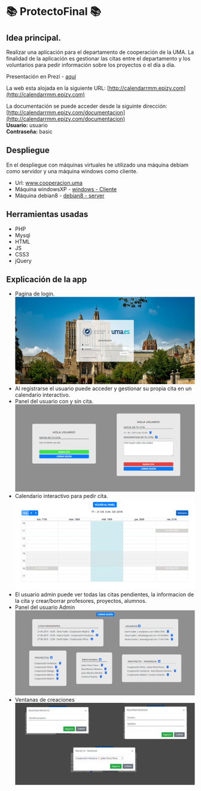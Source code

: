  # :books: ProtectoFinal :books:

## Idea principal.

Realizar una aplicación para el departamento de cooperación de la UMA. 
La finalidad de la aplicación es gestionar las citas entre el departamento y los voluntarios para pedir información sobre los proyectos o el día a día.<br>

Presentación en Prezi - [aquí](https://prezi.com/view/kFjz9PvYH6cYdMzBUg4m/)

La web esta alojada en la siguiente URL: [http://calendarrmm.epizy.com](http://calendarrmm.epizy.com)

La documentación se puede acceder desde la siguinte dirección: [http://calendarrmm.epizy.com/documentacion](http://calendarrmm.epizy.com/documentacion) <br>
**Usuario:** usuario<br>
**Contraseña:** basic

## Despliegue
En el despliegue con máquinas virtuales he utilizado una máquina debiam como servidor y una máquina windows como cliente.
* Url: www.cooperacion.uma
* Máquina windowsXP - [windows - Cliente]()
* Máquina debian8 - [debian8 - server]()

## Herramientas usadas
* PHP 
* Mysql
* HTML
* JS
* CSS3
* jQuery

## Explicación de la app
* Pagina de login.<br>
![](/Fotos%20proyecto/1.png)
* Al registrarse el usuario puede acceder y gestionar su propia cita en un calendario interactivo.<br>
* Panel del usuario con y sin cita.<br>
![](/Fotos%20proyecto/3.png)
* Calendario interactivo para pedir cita. <br>
![](/Fotos%20proyecto/2.png)
* El usuario admin puede ver todas las citas pendientes, la informacion de la cita y crear/borrar profesores, proyectos, alumnos.<br>
* Panel del usuario Admin<br>
![](/Fotos%20proyecto/4.png)
* Ventanas de creaciones<br>
![](/Fotos%20proyecto/5.png)




